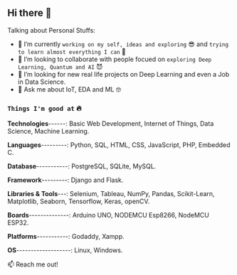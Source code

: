 ## Hi there 👋


Talking about Personal Stuffs:

- 🔭 I’m currently `working on my self, ideas and exploring` 😎 and `trying to learn almost everything I can` 🤣
- 👯 I’m looking to collaborate with people focued on `exploring Deep Learning, Quantum and AI`  😈
- 🤔 I’m looking for new real life projects on Deep Learning and even a Job in Data Science.
- 💬 Ask me about IoT, EDA and ML 🤓

### `Things I'm good at` 🔥

**Technologies**------: Basic Web Development, Internet of Things, Data Science, Machine Learning.

**Languages**---------: Python, SQL, HTML, CSS, JavaScript, PHP, Embedded C.

**Database**-----------: PostgreSQL, SQLite, MySQL.

**Framework**---------: Django and Flask.

**Libraries & Tools**---: Selenium, Tableau, NumPy, Pandas, Scikit-Learn, Matplotlib, Seaborn, Tensorflow, Keras, openCV. 

**Boards**--------------: Arduino UNO, NODEMCU Esp8266, NodeMCU ESP32. 

**Platforms**-----------: Godaddy, Xampp.

**OS**-------------------: Linux, Windows.


:mailbox: Reach me out!

